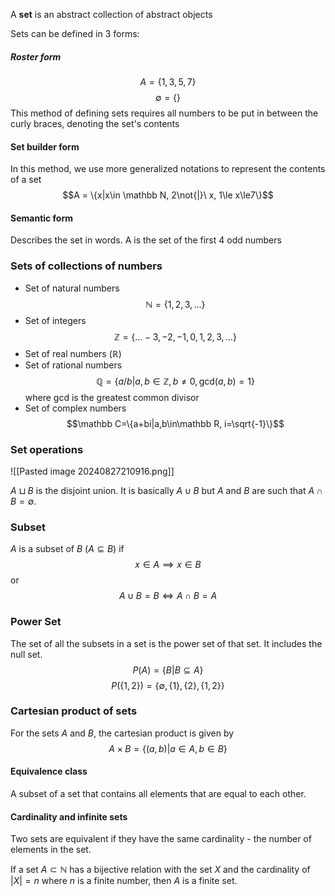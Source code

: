 A **set** is an abstract collection of abstract objects

Sets can be defined in 3 forms:
##### Roster form
$$A = \{1,3,5,7\}$$$$\emptyset = \{\}$$
This method of defining sets requires all numbers to be put in between the curly braces, denoting the set's contents

#### Set builder form
In this method, we use more generalized notations to represent the contents of a set$$A = \{x|x\in \mathbb N, 2\not{|}\ x, 1\le x\le7\}$$
#### Semantic form
Describes the set in words. A is the set of the first 4 odd numbers

### Sets of collections of numbers
- Set of natural numbers$$\mathbb N = \{1,2,3,\dots\}$$
- Set of integers$$\mathbb Z=\{\dots-3,-2,-1,0,1,2,3,\dots\}$$
- Set of real numbers ($\mathbb R$)
- Set of rational numbers $$\mathbb Q = \{a/b|a,b\in\mathbb Z, b\ne 0, \text{gcd}(a,b)=1\}$$where gcd is the greatest common divisor
- Set of complex numbers$$\mathbb C=\{a+bi|a,b\in\mathbb R, i=\sqrt{-1}\}$$

### Set operations
![[Pasted image 20240827210916.png]]

$A\sqcup B$ is the disjoint union. It is basically $A\cup B$ but $A$ and $B$ are such that $A\cap B=\emptyset$.   

### Subset
$A$ is a subset of $B$ ($A\subseteq B$) if $$x\in A\implies x\in B$$or $$A\cup B = B\iff A\cap B =A$$
### Power Set
The set of all the subsets in a set is the power set of that set. It includes the null set. $$P(A) = \{B|B\subseteq A\}$$
$$P(\{1,2\}) = \{\emptyset, \{1\},\{2\}, \{1,2\}\}$$
### Cartesian product of sets
For the sets $A$ and $B$, the cartesian product is given by $$A\times B =\{(a,b)|a\in A, b\in B\}$$
#### Equivalence class
A subset of a set that contains all elements that are equal to each other. 

#### Cardinality and infinite sets
Two sets are equivalent if they have the same cardinality - the number of elements in the set. 

If a set $A\subset \mathbb N$ has a bijective relation with the set $X$ and the cardinality of $|X|=n$ where $n$ is a finite number, then $A$ is a finite set.
